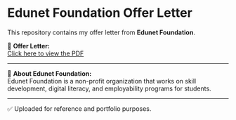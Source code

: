 
# Edunet Foundation Offer Letter

This repository contains my offer letter from **Edunet Foundation**.  

📄 **Offer Letter:**  
[Click here to view the PDF](./edunet_Offer_Letter.pdf)

---

📌 **About Edunet Foundation:**  
Edunet Foundation is a non-profit organization that works on skill development, digital literacy, and employability programs for students.

---
✅ Uploaded for reference and portfolio purposes.


